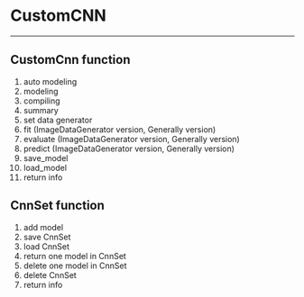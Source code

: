 # CustomCNN
------------------
CustomCnn function
-----------
1. auto modeling
2. modeling
3. compiling
4. summary
5. set data generator
6. fit (ImageDataGenerator version, Generally version)
7. evaluate (ImageDataGenerator version, Generally version)
8. predict (ImageDataGenerator version, Generally version)
9. save_model
10. load_model
11. return info

CnnSet function
----------------
1. add model
2. save CnnSet
3. load CnnSet
4. return one model in CnnSet
5. delete one model in CnnSet
6. delete CnnSet
7. return info
